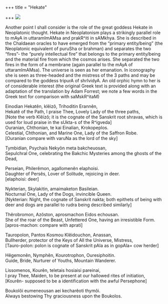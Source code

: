 +++
title = "Hekate"

+++
[![](https://i1.wp.com/photos1.blogger.com/blogger/2010/410/320/hekate.jpg)](http://photos1.blogger.com/blogger/2010/410/1600/hekate.jpg)

Another point I shall consider is the role of the great goddess Hekate
in Neoplatonic thought. Hekate in Neoplatonism plays a strikingly
parallel role to mAyA in uttaramImAMsa and prakR^iti in sAMkhya. She is
described in the Chaldaean oracles to have emerged from the “primary
entity/being” (the Neoplatonic equivalent of puruSha or brahman) and
separates the two “fires”- the “purely intellectual fire” that belongs
to the primary entity/being and the material fire from which the cosmos
arises. She separated the two fires in the form of a membrane (again
parallel to the mAyA of uttaramImAMsa). The universe is seen as her
emanation. In iconography she is seen as three-headed and the mistress
of the 3 paths and may be compared to the goddess tripurA of shrIvidyA.
An old orphic hymn to her is of considerable interest (the original
Greek text is provided along with an adaptation of the translation by
Adam Forrest; we note a few words in the Greek text for comparison with
saMskR^itaM)

Einodian Hekatên, klêizô, Trihoditin Erannên,  
Hekatê of the Path, I praise Thee, Lovely Lady of the three paths,  
\[Note the verb Klêizô; it is the cognate of the Sanskrit root shravas,
which is used for loud praise in the sUkta-s of the R^igveda\]  
Ouranian, Chthonian, te kai Einalian, Krokopeplos.  
Celestial, Chthonian, and Marine One, Lady of the Saffron Robe.  
\[Ouranian compare with varuNa as the lord of the sky\]

Tymbidian, Psychais Nekyôn meta bakcheuosan,  
Sepulchral One, celebrating the Bakchic Mysteries among the ghosts of
the Dead,

Perseian, Philerêmon, agallomenên elaphoisi.  
Daughter of Persês, Lover of Solitude, rejoicing in deer.  
\[elaphoisi: deer\]

Nykterian, Skylakitin, amaimaketon Basileian.  
Nocturnal One, Lady of the Dogs, invincible Queen.  
\[Nykterian: Night, the cognate of Sanskrit nakta; both epithets of
being with deer and dogs are parallel to rudra being described
similarly\]

Thêrobromon, Azôston, aprosmachon Eidos echousan.  
She of the roar of the Beast, Unfettered One, having an irresistible
Form.  
\[apros-machon: compare with aprati\]

Tauropolon, Pantos Kosmou Klêidouchon, Anassan,  
Bullherder, protector of the Keys of All the Universe, Mistress,  
\[Tauro-polon: polon is cognate of Sanskrit pAla as in gopAla= cow
herder\]

Hêgemonên, Nymphên, Kourotrophon, Ouresiphoitin.  
Guide, Bride, Nurturer of Youths, Mountain Wanderer.

Lissomenos, Kourên, teletais hosiaisi pareinai,  
I pray Thee, Maiden, to be present at our hallowed rites of
initiation,  
\[Kourên- supposed to be a identification with the awful Persephone\]

Boukolôi eumeneousan aei kecharêoti thymôi.  
Always bestowing Thy graciousness upon the Boukolos.
